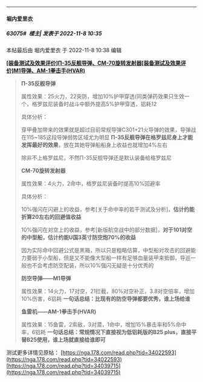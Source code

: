 

*****

####  堀内爱里衣  
##### 63075#         楼主| 发表于 2022-11-8 10:35

 本帖最后由 堀内爱里衣 于 2022-11-8 10:38 编辑 

<strong>[[装备测试及效果评价]П-35反舰导弹、СМ-70旋转发射器](https://nga.178.com/read.php?tid=34022593)
[​[装备测试及效果评价]M1导弹、AM-1拳击手(HVAR)](https://nga.178.com/read.php?tid=34039715)</strong>
 <blockquote><strong>П-35反舰导弹</strong>

属性效果：25火力，22突防，增加10%护甲穿透(同类弹药效果只生效一个，格罗兹尼装备时战斗中额外提高5%护甲穿透，铝耗12

具体分析：

穿甲叠加带来的效果就是超过目前常规导弹C301+21火导弹的效果，导弹战在115~185这段导弹弱势区域尤为明显
<strong>П-35反舰导弹在格罗兹尼身上才能发挥最好的效果</strong>，放在其她导弹船船身上收益也就增加4%左右

除非不上格罗兹尼，不然П-35反舰导弹还是默认装备给格罗兹尼

<strong>СМ-70旋转发射器</strong>

属性效果：4火力，2命中，格罗兹尼装备时提高10%回避率

具体分析：

10%强闪在闪避上的收益，参考[关于命中率的若干测试及分析]，<strong>估计约能折算20左右的回避值收益</strong>

10%强闪在对空上的收益，参考[新版航空战中的部分数据]，<strong>对于101对空的中型船，估计约能U国3英寸防空炮70%的收益</strong>

因为实际命中回避公式是黑箱，所以只是粗略估算，中型船对攻击的回避能力要弱于小型船，但是又不能像大型船一样有足够血量装甲来抵御，导巡一般也不会考虑防空配装，所以10%强闪无疑是十分优秀的

<strong>防空导弹——M1导弹</strong>

属性效果：14火力，17对空，21拦截，80%对空补正，3.8对空倍率，增加10%伤害，6铝耗
<strong>一句话总结：比现有的防空导弹都要优秀，谁上场给谁</strong>

<strong>鱼雷机——AM-1拳击手(HVAR)</strong>

属性效果：15鱼雷，2索敌，3对潜，1命中，增加15%暴击率和5%命中率，6铝耗
<strong>一句话总结：常规情况下直接视为低铝耗版的B25 plus，直接平替B25使用，谁上场就直接给谁即可</strong></blockquote>
测试更多详情见原帖：
[https://nga.178.com/read.php?tid=34022593](https://nga.178.com/read.php?tid=34022593)
[https://nga.178.com/read.php?tid=34039715](https://nga.178.com/read.php?tid=34039715)


